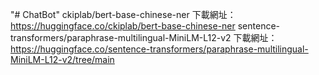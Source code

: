 "# ChatBot" 
ckiplab/bert-base-chinese-ner 下載網址：https://huggingface.co/ckiplab/bert-base-chinese-ner
sentence-transformers/paraphrase-multilingual-MiniLM-L12-v2 下載網址：https://huggingface.co/sentence-transformers/paraphrase-multilingual-MiniLM-L12-v2/tree/main
